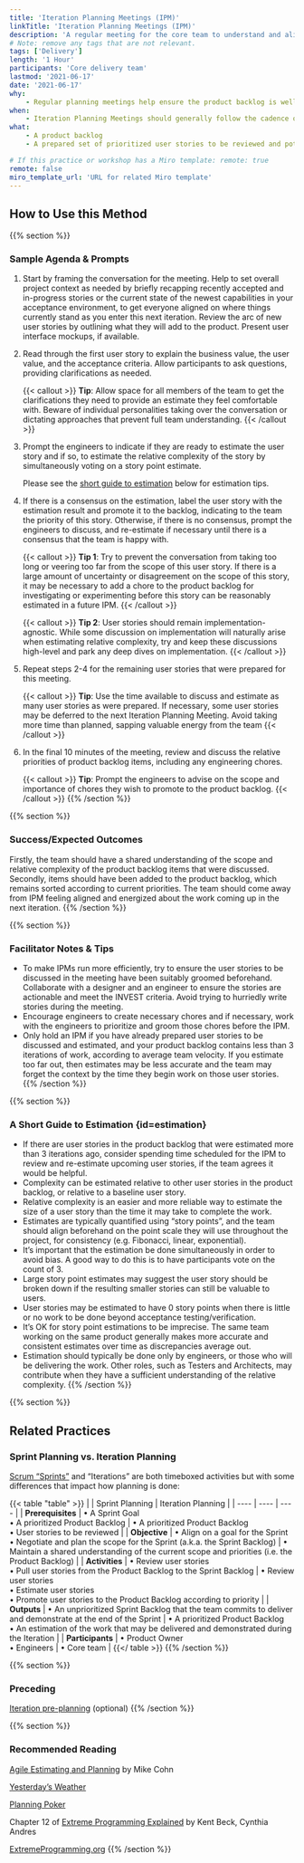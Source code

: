 ```yaml
---
title: 'Iteration Planning Meetings (IPM)'
linkTitle: 'Iteration Planning Meetings (IPM)'
description: 'A regular meeting for the core team to understand and align on the work to be done.'
# Note: remove any tags that are not relevant.
tags: ['Delivery']
length: '1 Hour'
participants: 'Core delivery team'
lastmod: '2021-06-17'
date: '2021-06-17'
why:
    - Regular planning meetings help ensure the product backlog is well-understood by all team members and always reflects the current priorities. By discussing and sizing product backlog items, the team may align on the delivery impact of the work to be done.
when:
    - Iteration Planning Meetings should generally follow the cadence of product iterations (e.g. weekly) or should be held as often as needed to maintain a well-sized and well-understood product backlog.
what:
    - A product backlog
    - A prepared set of prioritized user stories to be reviewed and potentially promoted to the product backlog

# If this practice or workshop has a Miro template: remote: true
remote: false
miro_template_url: 'URL for related Miro template'
---
```


## How to Use this Method

{{% section %}}

### Sample Agenda & Prompts

1. Start by framing the conversation for the meeting. Help to set overall project context as needed by briefly recapping recently accepted and in-progress stories or the current state of the newest capabilities in your acceptance environment, to get everyone aligned on where things currently stand as you enter this next iteration. Review the arc of new user stories by outlining what they will add to the product. Present user interface mockups, if available.

1. Read through the first user story to explain the business value, the user value, and the acceptance criteria. Allow participants to ask questions, providing clarifications as needed.

    {{< callout >}}
    **Tip**: Allow space for all members of the team to get the clarifications they need to provide an estimate they feel comfortable with. Beware of individual personalities taking over the conversation or dictating approaches that prevent full team understanding.
    {{< /callout >}}

1. Prompt the engineers to indicate if they are ready to estimate the user story and if so, to estimate the relative complexity of the story by simultaneously voting on a story point estimate.

    Please see the [short guide to estimation](#estimation) below for estimation tips.

1. If there is a consensus on the estimation, label the user story with the estimation result and promote it to the backlog, indicating to the team the priority of this story. Otherwise, if there is no consensus, prompt the engineers to discuss, and re-estimate if necessary until there is a consensus that the team is happy with.

    {{< callout >}}
    **Tip 1**: Try to prevent the conversation from taking too long or veering too far from the scope of this user story. If there is a large amount of uncertainty or disagreement on the scope of this story, it may be necessary to add a chore to the product backlog for investigating or experimenting before this story can be reasonably estimated in a future IPM.
    {{< /callout >}}

    {{< callout >}}
    **Tip 2**: User stories should remain implementation-agnostic. While some discussion on implementation will naturally arise when estimating relative complexity, try and keep these discussions high-level and park any deep dives on implementation.
    {{< /callout >}}

1. Repeat steps 2-4 for the remaining user stories that were prepared for this meeting.

    {{< callout >}}
    **Tip**: Use the time available to discuss and estimate as many user stories as were prepared. If necessary, some user stories may be deferred to the next Iteration Planning Meeting. Avoid taking more time than planned, sapping valuable energy from the team
    {{< /callout >}}

1. In the final 10 minutes of the meeting, review and discuss the relative priorities of product backlog items, including any engineering chores.

    {{< callout >}}
    **Tip**: Prompt the engineers to advise on the scope and importance of chores they wish to promote to the product backlog.
    {{< /callout >}}
    {{% /section %}}

{{% section %}}

### Success/Expected Outcomes

Firstly, the team should have a shared understanding of the scope and relative complexity of the product backlog items that were discussed. Secondly, items should have been added to the product backlog, which remains sorted according to current priorities. The team should come away from IPM feeling aligned and energized about the work coming up in the next iteration.
{{% /section %}}

{{% section %}}

### Facilitator Notes & Tips

-   To make IPMs run more efficiently, try to ensure the user stories to be discussed in the meeting have been suitably groomed beforehand. Collaborate with a designer and an engineer to ensure the stories are actionable and meet the INVEST criteria. Avoid trying to hurriedly write stories during the meeting.
-   Encourage engineers to create necessary chores and if necessary, work with the engineers to prioritize and groom those chores before the IPM.
-   Only hold an IPM if you have already prepared user stories to be discussed and estimated, and your product backlog contains less than 3 iterations of work, according to average team velocity. If you estimate too far out, then estimates may be less accurate and the team may forget the context by the time they begin work on those user stories.
    {{% /section %}}

{{% section %}}

### A Short Guide to Estimation {id=estimation}

-   If there are user stories in the product backlog that were estimated more than 3 iterations ago, consider spending time scheduled for the IPM to review and re-estimate upcoming user stories, if the team agrees it would be helpful.
-   Complexity can be estimated relative to other user stories in the product backlog, or relative to a baseline user story.
-   Relative complexity is an easier and more reliable way to estimate the size of a user story than the time it may take to complete the work.
-   Estimates are typically quantified using “story points”, and the team should align beforehand on the point scale they will use throughout the project, for consistency (e.g. Fibonacci, linear, exponential).
-   It’s important that the estimation be done simultaneously in order to avoid bias. A good way to do this is to have participants vote on the count of 3.
-   Large story point estimates may suggest the user story should be broken down if the resulting smaller stories can still be valuable to users.
-   User stories may be estimated to have 0 story points when there is little or no work to be done beyond acceptance testing/verification.
-   It’s OK for story point estimations to be imprecise. The same team working on the same product generally makes more accurate and consistent estimates over time as discrepancies average out.
-   Estimation should typically be done only by engineers, or those who will be delivering the work. Other roles, such as Testers and Architects, may contribute when they have a sufficient understanding of the relative complexity.
    {{% /section %}}

{{% section %}}

## Related Practices

### Sprint Planning vs. Iteration Planning

[Scrum “Sprints”](<https://en.wikipedia.org/wiki/Scrum_(software_development)#Sprint_planning>) and “Iterations” are both timeboxed activities but with some differences that impact how planning is done:

{{< table "table" >}}
| | Sprint Planning | Iteration Planning |
| ---- | ---- | ---- |
| **Prerequisites** | • A Sprint Goal<br>• A prioritized Product Backlog | • A prioritized Product Backlog<br>• User stories to be reviewed |
| **Objective** | • Align on a goal for the Sprint<br>• Negotiate and plan the scope for the Sprint (a.k.a. the Sprint Backlog) | • Maintain a shared understanding of the current scope and priorities (i.e. the Product Backlog) |
| **Activities** | • Review user stories<br>• Pull user stories from the Product Backlog to the Sprint Backlog | • Review user stories<br> • Estimate user stories<br> • Promote user stories to the Product Backlog according to priority |
| **Outputs** | • An unprioritized Sprint Backlog that the team commits to deliver and demonstrate at the end of the Sprint | • A prioritized Product Backlog<br> • An estimation of the work that may be delivered and demonstrated during the Iteration |
| **Participants** | • Product Owner<br> • Engineers | • Core team |
{{</ table >}}
{{% /section %}}

{{% section %}}

### Preceding

[Iteration pre-planning](/practices/iteration-pre-planning) (optional)
{{% /section %}}

{{% section %}}

### Recommended Reading

[Agile Estimating and Planning](https://www.amazon.com/Agile-Estimating-Planning-Mike-Cohn/dp/0131479415) by Mike Cohn

[Yesterday’s Weather](http://wiki.c2.com/?YesterdaysWeather)

[Planning Poker](https://en.wikipedia.org/wiki/Planning_poker)

Chapter 12 of [Extreme Programming Explained](https://www.goodreads.com/book/show/67833.Extreme_Programming_Explained) by Kent Beck, Cynthia Andres

[ExtremeProgramming.org](http://www.extremeprogramming.org/rules/iterationplanning.html)
{{% /section %}}
